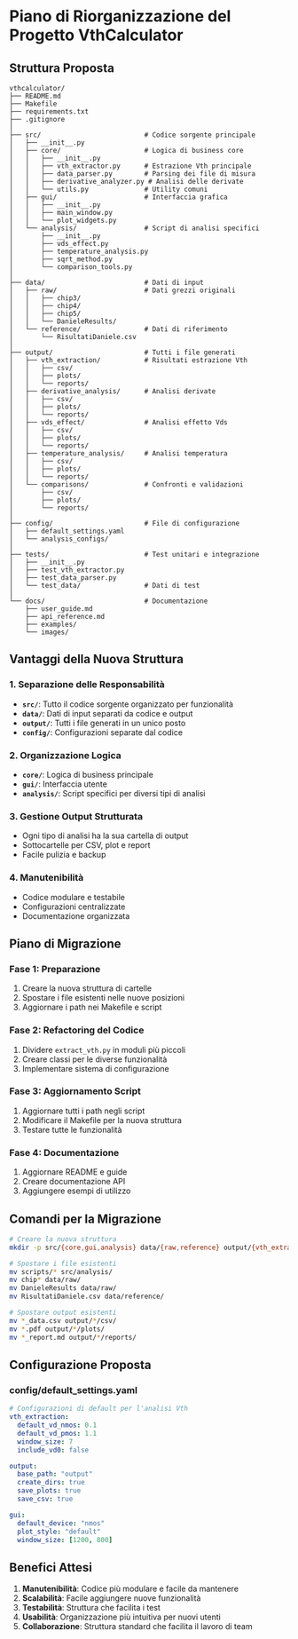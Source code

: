 # Piano di Riorganizzazione del Progetto VthCalculator

## Struttura Proposta

```
vthcalculator/
├── README.md
├── Makefile
├── requirements.txt
├── .gitignore
│
├── src/                          # Codice sorgente principale
│   ├── __init__.py
│   ├── core/                     # Logica di business core
│   │   ├── __init__.py
│   │   ├── vth_extractor.py      # Estrazione Vth principale
│   │   ├── data_parser.py        # Parsing dei file di misura
│   │   ├── derivative_analyzer.py # Analisi delle derivate
│   │   └── utils.py              # Utility comuni
│   ├── gui/                      # Interfaccia grafica
│   │   ├── __init__.py
│   │   ├── main_window.py
│   │   └── plot_widgets.py
│   └── analysis/                 # Script di analisi specifici
│       ├── __init__.py
│       ├── vds_effect.py
│       ├── temperature_analysis.py
│       ├── sqrt_method.py
│       └── comparison_tools.py
│
├── data/                         # Dati di input
│   ├── raw/                      # Dati grezzi originali
│   │   ├── chip3/
│   │   ├── chip4/
│   │   ├── chip5/
│   │   └── DanieleResults/
│   └── reference/                # Dati di riferimento
│       └── RisultatiDaniele.csv
│
├── output/                       # Tutti i file generati
│   ├── vth_extraction/           # Risultati estrazione Vth
│   │   ├── csv/
│   │   ├── plots/
│   │   └── reports/
│   ├── derivative_analysis/      # Analisi derivate
│   │   ├── csv/
│   │   ├── plots/
│   │   └── reports/
│   ├── vds_effect/               # Analisi effetto Vds
│   │   ├── csv/
│   │   ├── plots/
│   │   └── reports/
│   ├── temperature_analysis/     # Analisi temperatura
│   │   ├── csv/
│   │   ├── plots/
│   │   └── reports/
│   └── comparisons/              # Confronti e validazioni
│       ├── csv/
│       ├── plots/
│       └── reports/
│
├── config/                       # File di configurazione
│   ├── default_settings.yaml
│   └── analysis_configs/
│
├── tests/                        # Test unitari e integrazione
│   ├── __init__.py
│   ├── test_vth_extractor.py
│   ├── test_data_parser.py
│   └── test_data/                # Dati di test
│
└── docs/                         # Documentazione
    ├── user_guide.md
    ├── api_reference.md
    ├── examples/
    └── images/
```

## Vantaggi della Nuova Struttura

### 1. Separazione delle Responsabilità
- **`src/`**: Tutto il codice sorgente organizzato per funzionalità
- **`data/`**: Dati di input separati da codice e output
- **`output/`**: Tutti i file generati in un unico posto
- **`config/`**: Configurazioni separate dal codice

### 2. Organizzazione Logica
- **`core/`**: Logica di business principale
- **`gui/`**: Interfaccia utente
- **`analysis/`**: Script specifici per diversi tipi di analisi

### 3. Gestione Output Strutturata
- Ogni tipo di analisi ha la sua cartella di output
- Sottocartelle per CSV, plot e report
- Facile pulizia e backup

### 4. Manutenibilità
- Codice modulare e testabile
- Configurazioni centralizzate
- Documentazione organizzata

## Piano di Migrazione

### Fase 1: Preparazione
1. Creare la nuova struttura di cartelle
2. Spostare i file esistenti nelle nuove posizioni
3. Aggiornare i path nei Makefile e script

### Fase 2: Refactoring del Codice
1. Dividere `extract_vth.py` in moduli più piccoli
2. Creare classi per le diverse funzionalità
3. Implementare sistema di configurazione

### Fase 3: Aggiornamento Script
1. Aggiornare tutti i path negli script
2. Modificare il Makefile per la nuova struttura
3. Testare tutte le funzionalità

### Fase 4: Documentazione
1. Aggiornare README e guide
2. Creare documentazione API
3. Aggiungere esempi di utilizzo

## Comandi per la Migrazione

```bash
# Creare la nuova struttura
mkdir -p src/{core,gui,analysis} data/{raw,reference} output/{vth_extraction,derivative_analysis,vds_effect,temperature_analysis,comparisons}/{csv,plots,reports} config/analysis_configs tests/test_data docs/{examples,images}

# Spostare i file esistenti
mv scripts/* src/analysis/
mv chip* data/raw/
mv DanieleResults data/raw/
mv RisultatiDaniele.csv data/reference/

# Spostare output esistenti
mv *_data.csv output/*/csv/
mv *.pdf output/*/plots/
mv *_report.md output/*/reports/
```

## Configurazione Proposta

### config/default_settings.yaml
```yaml
# Configurazioni di default per l'analisi Vth
vth_extraction:
  default_vd_nmos: 0.1
  default_vd_pmos: 1.1
  window_size: 7
  include_vd0: false

output:
  base_path: "output"
  create_dirs: true
  save_plots: true
  save_csv: true

gui:
  default_device: "nmos"
  plot_style: "default"
  window_size: [1200, 800]
```

## Benefici Attesi

1. **Manutenibilità**: Codice più modulare e facile da mantenere
2. **Scalabilità**: Facile aggiungere nuove funzionalità
3. **Testabilità**: Struttura che facilita i test
4. **Usabilità**: Organizzazione più intuitiva per nuovi utenti
5. **Collaborazione**: Struttura standard che facilita il lavoro di team

